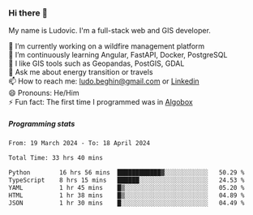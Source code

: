 ### Hi there 👋

My name is Ludovic. I'm a full-stack web and GIS developer.

 🔭 I’m currently working on a wildfire management platform<br/>
 🌱 I’m continuously learning Angular, FastAPI, Docker, PostgreSQL<br/>
 👯 I like GIS tools such as Geopandas, PostGIS, GDAL<br/>
 💬 Ask me about energy transition or travels<br/>
 📫 How to reach me: ludo.beghin@gmail.com or [Linkedin](https://www.linkedin.com/in/ludovic-beghin/)<br/>
 😄 Pronouns: He/Him<br/>
 ⚡ Fun fact: The first time I programmed was in [Algobox](https://fr.wikipedia.org/wiki/Algobox)<br/>

##### Programming stats
<!--START_SECTION:waka-->

```txt
From: 19 March 2024 - To: 18 April 2024

Total Time: 33 hrs 40 mins

Python        16 hrs 56 mins  ████████████▓░░░░░░░░░░░░   50.29 %
TypeScript    8 hrs 15 mins   ██████░░░░░░░░░░░░░░░░░░░   24.53 %
YAML          1 hr 45 mins    █▒░░░░░░░░░░░░░░░░░░░░░░░   05.20 %
HTML          1 hr 38 mins    █▒░░░░░░░░░░░░░░░░░░░░░░░   04.89 %
JSON          1 hr 30 mins    █░░░░░░░░░░░░░░░░░░░░░░░░   04.49 %
```

<!--END_SECTION:waka-->
